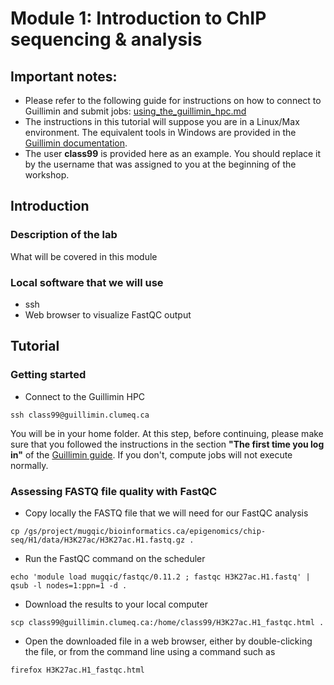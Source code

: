 # Module 1: Introduction to ChIP sequencing & analysis 

## Important notes:
* Please refer to the following guide for instructions on how to connect to Guillimin and submit jobs: [using_the_guillimin_hpc.md](using_the_guillimin_hpc.md)
* The instructions in this tutorial will suppose you are in a Linux/Max environment. The equivalent tools in Windows are provided in the [Guillimin documentation](using_the_guillimin_hpc.md).
* The user **class99** is provided here as an example. You should replace it by the username that was assigned to you at the beginning of the workshop.


## Introduction

### Description of the lab
What will be covered in this module

### Local software that we will use
* ssh
* Web browser to visualize FastQC output


## Tutorial

### Getting started
* Connect to the Guillimin HPC
```
ssh class99@guillimin.clumeq.ca
```

You will be in your home folder. At this step, before continuing, please make sure that you followed the instructions in the section **"The first time you log in"** of the [Guillimin guide](using_the_guillimin_hpc.md). If you don't, compute jobs will not execute normally.

### Assessing FASTQ file quality with FastQC
* Copy locally the FASTQ file that we will need for our FastQC analysis
```
cp /gs/project/mugqic/bioinformatics.ca/epigenomics/chip-seq/H1/data/H3K27ac/H3K27ac.H1.fastq.gz .
```

* Run the FastQC command on the scheduler
```
echo 'module load mugqic/fastqc/0.11.2 ; fastqc H3K27ac.H1.fastq' | qsub -l nodes=1:ppn=1 -d .
```

* Download the results to your local computer
```
scp class99@guillimin.clumeq.ca:/home/class99/H3K27ac.H1_fastqc.html .
```

* Open the downloaded file in a web browser, either by double-clicking the file, or from the command line using a command such as
```
firefox H3K27ac.H1_fastqc.html
```